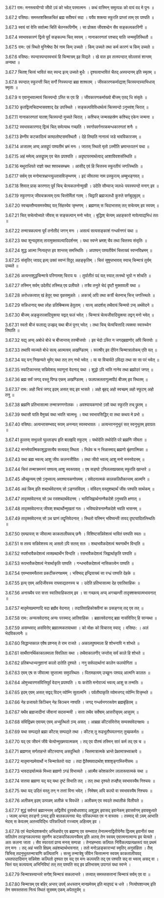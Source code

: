 3.67.1
रामः:
मनस्त्वयोग्यो जीवो ऽयं को भवेत् परमात्मनः ।
कथं वास्मिन् समुत्पन्नः को वायं वद मे पुनः ॥


3.67.2
वसिष्ठः:
समस्तशक्तिकचितं ब्रह्म सर्वेश्वरं सदा ।
ययैव शक्त्या स्फुरति प्राप्तां ताम् एव पश्यति ॥


3.67.3
स्वयं यां वेत्ति सर्वात्मा चितिं चेतनरूपिणीम् ।
सा प्रोक्ता जीवशब्देन सैव सङ्कल्पकारिणी ॥


3.67.4
स्वभावकारणं द्वित्वे पूर्वं सङ्कल्प्य चित् स्वयम् ।
नानाकारणतां पश्चाद् याति जन्ममृतिस्थितौ ॥


3.67.5
रामः:
एवं स्थिते मुनिश्रेष्ठ दैवं नाम किम् उच्यते ।
किम् उच्यते तथा कर्म कारणं च किम् उच्यते ॥


3.67.6
वसिष्ठः:
स्पन्दास्पन्दस्वभावं हि चिन्मात्रम् इह विद्यते ।
खे वात इव तत्स्पन्दात् सोल्लासं शान्तम् अन्यथा ॥


3.67.7
चितश् चित्त्वं भावितं सत् स्पन्द इत्य् उच्यते बुधैः ।
दृश्यत्वाभावितं चैतद् अस्पन्दनम् इति स्मृतम् ॥


3.67.8
स्पन्दात् स्फुरन्ती चित् सर्गो निस्स्पन्दा ब्रह्म शाश्वतम् ।
जीवकारणकर्माद्याश् चित्स्पन्दस्याभिधास् स्मृताः ॥


3.67.9
य एवानुभवात्मायं चित्स्पन्दो ऽस्ति स एव हि ।
जीवकारणकर्माख्यो बीजम् एतद् धि संसृतेः ॥


3.67.10
कृतद्वित्वचिदाभासवशाद् देह उपस्थिते ।
सङ्कल्पविविधार्थत्वं चित्स्पन्दो ऽनुभवंश् चिरात् ॥


3.67.11
नानाकारणतां यातश् चित्स्पन्दो मुच्यते चिरात् ।
कश्चिज् जन्मसहस्रेण कश्चिद् एकेन जन्मना ॥


3.67.12
स्वभावकारणाद् द्वित्वं चित् समेत्याथ गच्छति ।
स्वर्गापवर्गनरकबन्धकारणतां शनैः ॥


3.67.13
हेम्नीव कटकादित्वं काष्ठलोष्टसमस्थितौ ।
देहे तिष्ठति नानात्वं जडे भावविकारजम् ॥


3.67.14
अजातम् अप्य् असद्रूपं पश्यतीमं भ्रमं मनः ।
जातस् स्थितो मृतो ऽस्मीति भ्रमान्तःपतनं यथा ॥


3.67.15
अहं ममेत्य् असद्रूपम् एव चेतः प्रपश्यति ।
अदृष्टपरमार्थत्वाद् आशाविवशसंस्थिति ॥


3.67.16
मथुराधिपते राज्ञो यथा श्वपचसम्भ्रमः ।
आसीद् एवं हि चित्तस्य स्फुरतीयं जगत्स्थितिः ॥


3.67.17
सर्वम् एव मनोमात्रभ्रान्त्युल्लासविजृम्भणम् ।
इदं जीवतया नाम प्रस्फुरत्य् अम्बुभङ्गवत् ॥


3.67.18
शिवात् प्राक् कारणात् पूर्वं चिच् चेत्यकलनोन्मुखी ।
उदेति सौम्याज् जलधेः पयस्स्पन्दो मनाग् इव ॥


3.67.19
स्फुरणाज् जीवचक्रत्वम् एत्य चित्तोर्मितां गतम् ।
चिद्वारि ब्रह्मजलधौ कुरुते सर्गबुद्बुदम् ॥


3.67.20
स्वच्छसौम्यसमस्येषद् यत् सिंहस्येव जृम्भणम् ।
ब्रह्मणस् स चिदाभासस् तत् सचेत्यम् इव स्वयम् ॥


3.67.21
चित् सचेत्योच्यते जीवस् स सङ्कल्पान् मनो भवेत् ।
बुद्धिश् चेत्यम् अहङ्कारो मायेत्याद्यभिधं ततः ॥


3.67.22
तन्मात्रकल्पना पूर्वं तनोतीदं जगन् मनः ।
असत्यं सत्यसङ्काशं गन्धर्वनगरं यथा ॥


3.67.23
यथा शून्यदृशस् तारामुक्तावल्यादिदर्शनम् ।
यथा स्वप्ने भ्रमश् चैव तथा चित्तस्य संसृतिः ॥


3.67.24
शुद्ध आत्मा नित्यतृप्त इव शान्तस् समस्थितिः ।
अपश्यन् पश्यतीवेमं चित्ताख्यं स्वप्नविभ्रमम् ॥


3.67.25
संसृतिर् जाग्रद् इत्य् उक्तं स्वप्नं विदुर् अहङ्कृतिम् ।
चित्तं सुषुप्तभावस् स्याच् चिन्मात्रं तुर्यम् उच्यते ॥


3.67.26
अत्यन्तशुद्धचिन्मात्रे परिणामश् चिराय यः ।
तुर्यातीतं पदं यत् स्यात् तत्स्थो भूयो न शोचति ॥


3.67.27
तस्मिन् सर्वम् उदेतीदं तस्मिन्न् एव प्रलीयते ।
तत्रैव तनुते चेदं दृष्टौ मुक्तावली यथा ॥


3.67.28
अरोधकत्वात् खं हेतुर् यथा वृक्षसमुन्नतेः ।
अकर्त्र्य् अपि तथा कर्त्री चेतनाच् चिज् जगत्स्थितेः ॥


3.67.29
सन्निधानाद् यथा लोहः प्रतिबिम्बस्य हेतुताम् ।
यात्य् आदर्शस् तथैवायं चिन्मयो ऽप्य् अर्थवेदने ॥


3.67.30
बीजम् अङ्कुरपत्त्रादियुक्त्या यद्वत् फलं भवेत् ।
चिन्मात्रं चेत्यजीवादियुक्त्या तद्वन् मनो भवेत् ॥


3.67.31
स्वतो बीजं फलाद्य् उज्झद् यथा बीजं पुनर् भवेत् ।
तथा चिच् चेत्यचित्तादि त्यक्त्वा स्वास्थ्येन तिष्ठति ॥


3.67.32
यद्य् अप्य् अबोधे बोधे च बीजान्तस् तरुबीजयोः ।
इव भेदो ऽस्ति न जगद्ब्रह्मणोर् अपि चित्तयोः ॥


3.67.33
तथापि व्यज्यते बोधे सत्य् आत्मत्वम् अखण्डितम् ।
रूपश्रीर् इव दीपेन चिन्मात्रालोकम् एति यत् ॥


3.67.34
यद् यन् निखन्यते भूमेर् यथा तत् तन् नभो भवेत् ।
या या विचार्यते ऽविद्या तथा सा सा परं भवेत् ॥


3.67.35
स्फटिकान्तस् सन्निवेशस् स्वाणूनां वेदनाद् यथा ।
शुद्धो ऽपि भाति नानेव तथा ब्रह्मोदरं जगत् ॥


3.67.36
ब्रह्म सर्वं जगद् वस्तु पिण्ड एकम् अखण्डितम् ।
फलपत्त्रलतागुल्मपीठं बीजम् इव स्थितम् ॥


3.67.37
रामः:
अहो चित्रं जगद् इदम् असत् सद् इव भासते ।
अहो बृहद् अहो स्वच्छम् अहो स्फुटम् अहो तनु ॥


3.67.38
ब्रह्मणि प्रतिभासात्मा तन्मात्रगणगोलकः ।
अवश्यायकणाभो ऽसौ यथा स्फुरति तच् छ्रुतम् ॥


3.67.39
यथासौ याति वैमुख्यं यथा भवति चात्मभूः ।
यथा स्वभावसिद्धिर् वा तथा कथय मे प्रभो ॥


3.67.40
वसिष्ठः:
अत्यन्तासम्भवद् रूपम् अनन्यत् स्वस्वभावतः ।
अत्यन्ताननुभूतं सत् स्वनुभूतम् इवाग्रतः ॥


3.67.41
हुल्लस् सभुल्लो घुल्लाङ्घ इति बालहृदि स्फुटम् ।
यथोदेति तथोदेति परे ब्रह्मणि जीवता ॥


3.67.42
मानमेयात्मिकाशुद्धासत्यैव सत्यवत् स्थिता ।
भिन्नेव च न भिन्नास्माद् ब्रह्मणो बृंहणात्मिका ॥


3.67.43
यथा ब्रह्म भवत्य् आशु जीवः कलनजीवितः ।
तथा जीवो भवत्य् आशु मनो मननवेदनम् ॥


3.67.44
चित्तं तन्मात्रमननं पश्यत्य् आशु स्वरूपवत् ।
एष सङ्घो ऽनिललवप्रख्यस् स्फुरति खान्तरे ॥


3.67.45
औच्छून्यम् एषो ऽनुभवत्य् अवश्यायकणोपमम् ।
संवेदनात्मकं कालकलितैकान्तम् आत्मनि ॥


3.67.46
अहं किम् इति शब्दार्थवेदनाम् सो ऽङ्गसंविदम् ।
संविदन् वस्तुशब्दार्थं जीवः पश्यति सार्थकम् ॥


3.67.47
तादृक्संवेदनस् सो ऽथ रसशब्दार्थवेदनम् ।
भाविजिह्वार्थनाम्नैकदेशे ऽनुभवति क्षणात् ॥


3.67.48
तादृक्संवेदनाज् जीवश् शब्दार्थोन्मुखतां गतः ।
भविष्यन्नेत्रनाम्नैकदेशे भवति भासनम् ॥


3.67.49
तादृक्संवेदनस् सो ऽथ घ्राणं तद्वृत्तिवेदनात् ।
स्थितो यस्मिन् भविष्यन्ती तावद् दृष्ट्यादितत्स्थितिः ॥


3.67.50
एवम्प्रायस् स जीवात्मा काकतालीयवच् छनैः ।
विशिष्टसन्निवेशत्वं भावितं पश्यति स्वतः ॥


3.67.51
स तस्य सन्निवेशस्य त्व् असतो ऽपि सतस् सतः ।
शब्दभावैकदेशत्वं श्रवणार्थेन विन्दति ॥


3.67.52
स्पर्शभावैकदेशत्वं त्वक्छब्दार्थेन विन्दति ।
रसभावैकदेशत्वं जिह्वार्थाकृति पश्यति ॥


3.67.53
रूपभावैकदेशत्वं नेत्रार्थाकृति पश्यति ।
गन्धभावैकदेशत्वं नासिकात्वेन पश्यति ॥


3.67.54
एवम्भावमयैतत्ता प्रकटीकरणक्षमम् ।
भविष्यद् इन्द्रियाख्यं सा रन्ध्रं पश्यति देहके ॥


3.67.55
इत्य् एवम् आदिजीवस्य राघवाद्यतनस्य च ।
उदेति प्रतिभासात्मा देह एवातिवाहिकः ॥


3.67.56
अनाख्यैव परा सत्ता स्वातिवाहिकताम् इव ।
सा गच्छत्य् अप्य् अगच्छन्ती तादृक्शक्त्यात्मभावनात् ॥


3.67.57
मातृमेयप्रमाणादि यदा ब्रह्मैव वेदनात् ।
तदातिवाहिकोक्तीनां कः प्रसङ्गस् तद् एव तत् ॥


3.67.58
रामः:
अन्यत्ववेदनाद् अन्यः परस्माद् आतिवाहिकः ।
ब्रह्मत्ववेदनाद् ब्रह्म नासंवित्तिर् हि सान्यथा ॥


3.67.59
असम्भवाद् असंवित्तेर् ब्रह्मात्मकतयाथवा ।
को मोक्षः को विचारस् स्याद् ।
वसिष्ठः: ।
अलं भेदविकल्पनैः ॥


3.67.60
सिद्धान्तकाल एवैष प्रश्नस् ते राम राजते ।
अकालपुष्पमाला हि शोभनापि न शोभते ॥


3.67.61
सार्थैवानर्थिकाकालमाला विवलिता यथा ।
तथैवाकालगीर् जन्तोस् सर्वं काले हि शोभते ॥


3.67.62
प्रतिबन्धाभ्यनुज्ञानां कालो दातेति दृश्यते ।
ननु सर्वपदार्थानां कालेन फलयोगिता ॥


3.67.63
एवम् एष स जीवात्मा सुप्तात्मा समुपस्थितः ।
पितामहत्वम् उच्छूनः पश्यन्न् आत्मनि कालतः ॥


3.67.64
ओमुच्चारणसंवित्तिपूर्वं वेदान् प्रपश्यति ।
यः करोति मनोराज्यं भवत्य् आशु स तन्मतिः ॥


3.67.65
इदम् एवम् असत् सद्वद् विदन् व्योम्नि सुतात्मनि ।
पर्वतौघाकृति व्योमजगद् व्योम्नि विजृम्भते ॥


3.67.66
नेह प्रजायते किञ्चिन् नेह किञ्चन नश्यति ।
जगद् गन्धर्वनगररूपेण ब्रह्मबृंहितम् ॥


3.67.67
यथैव ब्रह्मजादीनां जीवानां सदसन्मयी ।
सत्ता तथैव सर्वेषाम् आसरीसृपम् आसुरम् ॥


3.67.68
संविद्विभ्रम एवायम् एवम् अभ्युत्थितो ऽप्य् असत् ।
आब्रह्म कीटसंवित्तेस् सम्यक्संवेदनक्षयः ॥


3.67.69
यथा सम्पद्यते ब्रह्मा कीटस् सम्पद्यते तथा ।
कीटस् तु रूढभूतौघवलनात् तुच्छकर्मतः ॥


3.67.70
यद् एव जीवनं जीवे चेत्योन्मुखमयात्मकम् ।
तद् एव पौरुषं तस्मिन् सारं कर्म तद् एव च ॥


3.67.71
ब्रह्मणस् सर्गताहन्ते कीटस्याप्य् असदुत्थिते ।
चित्तमात्रात्मके भ्रान्ते प्रेक्षामात्रभवत्क्षये ॥


3.67.72
मातृमानप्रमेयार्थो न चिन्मात्रेतरो यदा ।
तदा द्वैतैक्यवादार्थश् शशशृङ्गाब्जिनीसमः ॥


3.67.73
भावदार्ढ्यात्मकं मिथ्या ब्रह्मणो ऽण्डं विभाव्यते ।
आत्मैव कोशकारेण लालारूपात्मकं यथा ॥


3.67.74
सत्तया ब्रह्मणा यद् यद् यथा दृष्टं विभाति तत् ।
तत् तथा दृश्यते तज्ज्ञैस् स्वभावस्यैष निश्चयः ॥


3.67.75
यथा यद् उदितं वस्तु तन् न तत्तां विना भवेत् ।
निमेषम् अपि कल्पो वा स्वभावस्यैष निश्चयः ॥


3.67.76
अलीकम् इदम् उत्पन्नम् अलीकं च विवर्धते ।
अलीकम् एव स्वदते तथालीकं विलीयते ॥


3.67.77
शुद्धं सर्वगतं ब्रह्मानन्तम् अद्वितीयं दुरवबोधवशाद् अशुद्धम् इवासद् इवानेकम् इवासर्वगम् इवावबुध्यते ।
	जलम् अन्यत् तरङ्गो ऽन्यद् इति बालकल्पनया भेदः परिकल्प्यत एव न वास्तवः ।
	तस्माद् यो ऽयम् आभाति भेदस् स केवलम् अतत्त्वविद्भिः परिकल्पितो रज्ज्वाम् अहित्वम् इव ।


3.67.78
एवं भेदाभेदशक्त्योर् अभिन्नयोर् एव ब्रह्मण्य् एव सम्भवात् तेनात्मनाद्वितीयेनैव द्वित्वम् इवानीतं यथा सलिलेन तरङ्गकल्पनया सुवर्णेन कटकपरिकल्पनयैवम् इति अतस् तेन स्वयम् एवात्मनात्मान्य इव चेत्यते ।
	अतः कलना जाता ।
	सैव स्फारतां प्राप्य मनस् सम्पन्ना ।
	तेनाहम्भावः कल्पितः निर्विकल्पप्रत्यक्षरूपं यत् प्रथमं तन् मनः ।
	तद् अहं भवति क्षिप्रम् अहंशब्दार्थभावनात् ।
	ततो मनोऽहङ्काराभ्यां स्मृतिर् अनुसंहिता ।
	तैस् त्रिभिस् तदनुभूततन्मात्राणि कल्पितानि ।
	सत्सु तन्मात्रेषु जीवेन चित्तात्मना स्वयम् काकतालीयवद् धस्तपादादिमान् सन्निवेशः कल्पितो दृश्यत एव यद् एव मनः कल्पयति तद् एव पश्यति सद् वा भवत्व् असद् वा ।
	चित्तं यत् कल्पयत्य् अभिनिविष्टं तत् तत् पश्यति सद् इव प्रतिभासम् उपागतं यथा स्वप्ने ।


3.67.79
चिन्मात्रस्यान्तरे सर्गश् चिन्मात्रं सकलान्तरे ।
तत्त्वात् समस्तसत्तानां चिन्मात्रं सर्वम् एव वा ॥


3.67.80
चिन्मात्रम् एव बहिर् अन्तर् उपर्य् अधस्तान् मानप्रमेयम् इति मातृपदं च धत्ते ।
नित्योपशान्तम् इति तेन समस्तसत्ता नित्यं स्थितं सुसमम् एकम् अपेततुर्यम् ॥

